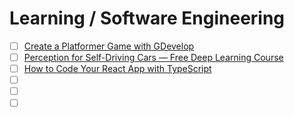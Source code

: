 # Learning / Software Engineering

- [ ] [Create a Platformer Game with GDevelop](https://www.freecodecamp.org/news/create-a-platformer-game-with-gdevelop/)
- [ ] [Perception for Self-Driving Cars — Free Deep Learning Course](https://www.freecodecamp.org/news/perception-for-self-driving-cars-deep-learning-course/)
- [ ] [How to Code Your React App with TypeScript](https://www.freecodecamp.org/news/how-to-code-your-react-app-with-typescript/)
- [ ] []()
- [ ] []()
- [ ] []()
